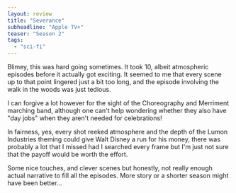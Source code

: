```yaml
---
layout: review
title: "Severance"
subheadline: "Apple TV+"
teaser: "Season 2"
tags:
  - "sci-fi"
---
```


Blimey, this was hard going sometimes. It took 10, albeit atmospheric episodes before it
actually got exciting. It seemed to me that every scene up to that point lingered just
a bit too long, and the episode involving the walk in the woods was just tedious.

I can forgive a lot however for the sight of the Choreography and Merriment marching
band, although one can't help wondering whether they also have "day jobs" when they
aren't needed for celebrations!

In fairness, yes, every shot reeked atmosphere and the depth of the Lumon
Industries theming could give Walt Disney a run for his money, there was
probably a lot that I missed had I searched every frame but I'm just not sure
that the payoff would be worth the effort.

Some nice touches, and clever scenes but honestly, not really enough actual
narrative to fill all the episodes. More story or a shorter season might have
been better...
